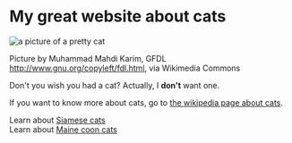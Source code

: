 # My great website about cats

![a picture of a pretty cat](https://upload.wikimedia.org/wikipedia/commons/thumb/e/ee/Domestic_cat_felis_catus.jpg/256px-Domestic_cat_felis_catus.jpg)

Picture by Muhammad Mahdi Karim, GFDL <http://www.gnu.org/copyleft/fdl.html>, via Wikimedia Commons

Don't you wish you had a cat? Actually, I **don't** want one.

If you want to know more about cats, go to [the wikipedia page about cats](https://en.wikipedia.org/wiki/Cat).

Learn about [Siamese cats](siamese)<br/>
Learn about [Maine coon cats](maine)
